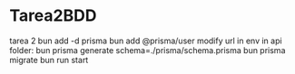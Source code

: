 # Tarea2BDD
tarea 2
bun add -d prisma
bun add @prisma/user
modify url in env
in api folder:
bun prisma generate schema=./prisma/schema.prisma
bun prisma migrate
bun run start
